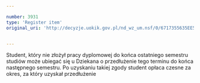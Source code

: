```yaml
---

number: 3931
type: 'Register item'
original_uri: 'http://decyzje.uokik.gov.pl/nd_wz_um.nsf/0/6717355635EE5563C1257AA70043AC0D?OpenDocument'


---
```


Student, który nie złożył pracy dyplomowej do końca ostatniego semestru studiów może ubiegać się u Dziekana o przedłużenie tego terminu do końca następnego semestru. Po uzyskaniu takiej zgody student opłaca czesne za okres, za który uzyskał przedłużenie
